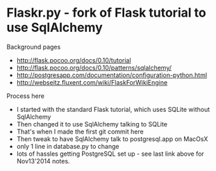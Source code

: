Flaskr.py - fork of Flask tutorial to use SqlAlchemy
====================================================

Background pages
 * http://flask.pocoo.org/docs/0.10/tutorial
 * http://flask.pocoo.org/docs/0.10/patterns/sqlalchemy/
 * http://postgresapp.com/documentation/configuration-python.html
 * http://webseitz.fluxent.com/wiki/FlaskForWikiEngine
 
Process here
 * I started with the standard Flask tutorial, which uses SQLite without SqlAlchemy
 * Then changed it to use SqlAlchemy talking to SQLite
  * That's when I made the first git commit here
 * Then tweak to have SqlAlchemy talk to postgresql.app on MacOsX
  * only 1 line in database.py to change
  * lots of hassles getting PostgreSQL set up - see last link above for Nov13'2014 notes.

